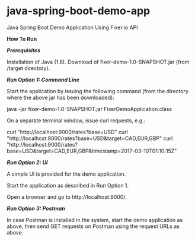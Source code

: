 # java-spring-boot-demo-app

Java Spring Boot Demo Application Using Fixer.io API

**How To Run**

***Prerequisites***

Installation of Java (1.8).
Download of fixer-demo-1.0-SNAPSHOT.jar (from /target directory).

***Run Option 1: Command Line***

Start the application by issuing the following command (from the directory where the above jar has been downloaded):

java -jar fixer-demo-1.0-SNAPSHOT.jar FixerDemoApplication.class

On a separate terminal window, issue curl requests, e.g.:

curl "http://localhost:9000/rates?base=USD"
curl "http://localhost:9000/rates?base=USD&target=CAD,EUR,GBP"
curl "http://localhost:9000/rates?base=USD&target=CAD,EUR,GBP&timestamp=2017-03-10T01:10:15Z"

***Run Option 2: UI***

A simple UI is provided for the demo application.

Start the application as described in Run Option 1.

Open a browser and go to http://localhost:9000/.

***Run Option 3: Postman***

In case Postman is installed in the system, 
start the demo application as above,
then send GET requests on Postman using the request URLs as above.
 
